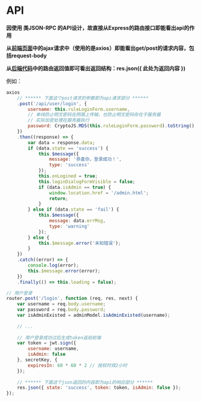 # API

**因使用 类JSON-RPC 的API设计，故直接从Express的路由接口即能看出api的作用**

**从[前端页面](https://github.com/owtotwo/MatrixCV/tree/master/public/javascripts)中的ajax请求中（使用的是axios）即能看出get/post的请求内容，包括request-body**

**从[后端代码](https://github.com/owtotwo/MatrixCV/tree/master/api)中的路由返回值即可看出返回结构：res.json({ 此处为返回内容 })**

例如：

``` javascript
axios
	// ****** 下面这个post请求的参数即为api请求部分 ******
    .post('/api/user/login', {
        username: this.ruleLoginForm.username,
        // 单纯防止明文密码在网路上传输，也防止明文密码存在于服务器
        // 实际加密处理在服务器执行
        password: CryptoJS.MD5(this.ruleLoginForm.password).toString()
    })
    .then((response) => {
        var data = response.data;
        if (data.state == 'success') {
            this.$message({
                message: '恭喜你，登录成功！',
                type: 'success'
            });
            this.onLogined = true;
            this.loginDialogFormVisible = false;
            if (data.isAdmin == true) {
                window.location.href = '/admin.html';
                return;
            }
        } else if (data.state == 'fail') {
            this.$message({
                message: data.errMsg,
                type: 'warning'
            });
        } else {
            this.$message.error('未知错误');
        }
    })
    .catch((error) => {
        console.log(error);
        this.$message.error(error);
    })
    .finally(() => this.loading = false);
```

```javascript
// 用户登录
router.post('/login', function (req, res, next) {
    var username = req.body.username;
    var password = req.body.password;
    var isAdminExisted = adminModel.isAdminExisted(username);
   
    // ...
  
    // 用户登录成功过后生成token返给前端
    var token = jwt.sign({
        username: username,
        isAdmin: false
    }, secretKey, {
        expiresIn: 60 * 60 * 2 // 授权时效2小时
    });
    
    // ****** 下面这个json返回的内容即为api的响应部分 ******
    res.json({ state: 'success', token: token, isAdmin: false });
});
```


